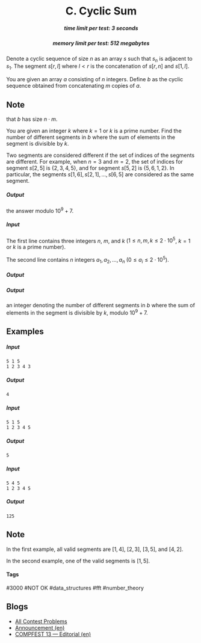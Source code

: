 <h1 style='text-align: center;'> C. Cyclic Sum</h1>

<h5 style='text-align: center;'>time limit per test: 3 seconds</h5>
<h5 style='text-align: center;'>memory limit per test: 512 megabytes</h5>

Denote a cyclic sequence of size $n$ as an array $s$ such that $s_n$ is adjacent to $s_1$. The segment $s[r, l]$ where $l < r$ is the concatenation of $s[r, n]$ and $s[1, l]$.

You are given an array $a$ consisting of $n$ integers. Define $b$ as the cyclic sequence obtained from concatenating $m$ copies of $a$. 
## Note

 that $b$ has size $n \cdot m$.

You are given an integer $k$ where $k = 1$ or $k$ is a prime number. Find the number of different segments in $b$ where the sum of elements in the segment is divisible by $k$.

Two segments are considered different if the set of indices of the segments are different. For example, when $n = 3$ and $m = 2$, the set of indices for segment $s[2, 5]$ is $\{2, 3, 4, 5\}$, and for segment $s[5, 2]$ is $\{5, 6, 1, 2\}$. In particular, the segments $s[1, 6], s[2,1], \ldots, s[6, 5]$ are considered as the same segment.

##### Output

 the answer modulo $10^9 + 7$.

##### Input

The first line contains three integers $n$, $m$, and $k$ ($1 \leq n, m, k \leq 2 \cdot 10^5$, $k = 1$ or $k$ is a prime number).

The second line contains $n$ integers $a_1, a_2, \ldots, a_n$ ($0 \leq a_i \leq 2 \cdot 10^5$).

##### Output

##### Output

 an integer denoting the number of different segments in $b$ where the sum of elements in the segment is divisible by $k$, modulo $10^9 + 7$.

## Examples

##### Input


```text
5 1 5
1 2 3 4 3
```
##### Output


```text
4
```
##### Input


```text
5 1 5
1 2 3 4 5
```
##### Output


```text
5
```
##### Input


```text
5 4 5
1 2 3 4 5
```
##### Output


```text
125
```
## Note

In the first example, all valid segments are $[1,4]$, $[2, 3]$, $[3, 5]$, and $[4, 2]$.

In the second example, one of the valid segments is $[1, 5]$.



#### Tags 

#3000 #NOT OK #data_structures #fft #number_theory 

## Blogs
- [All Contest Problems](../COMPFEST_13_-_Finals_Online_Mirror_(Unrated,_ICPC_Rules,_Teams_Preferred).md)
- [Announcement (en)](../blogs/Announcement_(en).md)
- [COMPFEST 13 — Editorial (en)](../blogs/COMPFEST_13_—_Editorial_(en).md)

